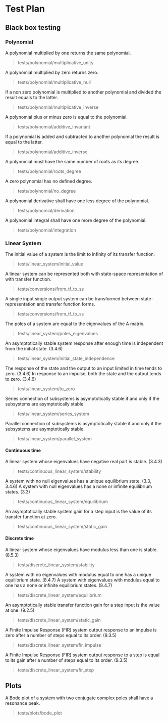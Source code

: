 # Test Plan

## Black box testing

### Polynomial
A polynomial multiplied by one returns the same polynomial.
> tests/polynomial/multiplicative_unity

A polynomial multiplied by zero returns zero.
> tests/polynomial/multiplicative_null

If a non zero polynomial is multiplied to another polynomial and divided the result equals to the latter.
> tests/polynomial/multiplicative_inverse

A polynomial plus or minus zero is equal to the polynomial.
> tests/polynomial/additive_invariant

If a polynomial is added and subtracted to another polynomial the result is equal to the latter.
> tests/polynomial/additive_inverse

A polynomial must have the same number of roots as its degree.
> tests/polynomial/roots_degree

A zero polynomial has no defined degree.
> tests/polynomial/no_degree

A polynomial derivative shall have one less degree of the polynomial.
> tests/polynomial/derivation

A polynomial integral shall have one more degree of the polynomial.
> tests/polynomial/integration

### Linear System

The initial value of a system is the limit to infinity of its transfer function.
> tests/linear_system/initial_value

A linear system can be represented both with state-space representation of with transfer function.
> tests/conversions/from_tf_to_ss

A single input single output system can be transformed between state-representation and transfer function forms.
> tests/conversions/from_tf_to_ss

The poles of a system are equal to the eigenvalues of the A matrix.
> tests/linear_system/poles_eigenvalues

An asymptotically stable system response after enough time is independent from the initial state. (3.4.6)
> tests/linear_system/initial_state_independence

The response of the state and the output to an input limited in time tends to zero. (3.4.6)
In response to an impulse, both the state and the output tends to zero. (3.4.6)
> tests/linear_system/to_zero

Series connection of subsystems is asymptotically stable if and only if the subsystems are asymptotically stable.
> tests/linear_system/series_system

Parallel connection of subsystems is asymptotically stable if and only if the subsystems are asymptotically stable.
> tests/linear_system/parallel_system

#### Continuous time

A linear system whose eigenvalues have negative real part is stable. (3.4.3)
> tests/continuous_linear_system/stability

A system with no null eigenvalues has a unique equilibrium state. (3.3, 3.4.6)
A system with null eigenvalues has a none or infinite equilibrium states. (3.3)
> tests/continuous_linear_system/equilibrium

An asymptotically stable system gain for a step input is the value of its transfer function at zero.
> tests/continuous_linear_system/static_gain

#### Discrete time

A linear system whose eigenvalues have modulus less than one is stable. (8.5.3)
> tests/discrete_linear_system/stability

A system with no eigenvalues with modulus equal to one has a unique equilibrium state. (8.4.7)
A system with eigenvalues with modulus equal to one has a none or infinite equilibrium states. (8.4.7)
> tests/discrete_linear_system/equilibrium

An asymptotically stable transfer function gain for a step input is the value at one. (9.2.5)
> tests/discrete_linear_system/static_gain

A Finite Impulse Response (FIR) system output response to an impulse is zero after a number of steps equal to its order. (9.3.5)
> tests/discrete_linear_system/fir_impulse

A Finite Impulse Response (FIR) system output response to a step is equal to its gain after a number of steps equal to its order. (9.3.5)
> tests/discrete_linear_system/fir_step

## Plots

A Bode plot of a system with two conjugate complex poles shall have a resonance peak.
> tests/plots/bode_plot
